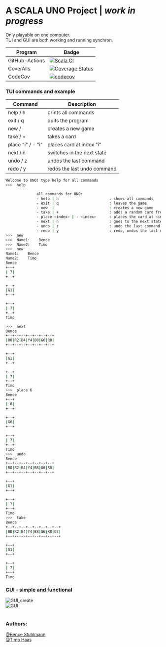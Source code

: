 # A SCALA UNO Project | *work in progress*
Only playable on one computer.<br/>
TUI and GUI are both working and running synchron.



Program  | Badge
--------|--------
GitHub-Actions | [![Scala CI](https://github.com/Bxnce/uno/actions/workflows/scala.yml/badge.svg?branch=main)](https://github.com/Bxnce/uno/actions/workflows/scala.yml)
CoverAlls | [![Coverage Status](https://coveralls.io/repos/github/Bxnce/uno/badge.svg)](https://coveralls.io/github/Bxnce/uno)
CodeCov | [![codecov](https://codecov.io/gh/Bxnce/uno/branch/main/graph/badge.svg?token=BIRT0EN7FR)](https://codecov.io/gh/Bxnce/uno) 




### TUI commands and example
Command | Description 
--------|--------
help      / h          | prints all commands
exit      / q          | quits the program
new       /            | creates a new game
take      / +          | takes a card
place "i" / - "i"      | places card at index "i"
next      / n          | switches in the next state
undo      / z          | undos the last command
redo      / y          | redos the last undo command


```sh
Welcome to UNO! type help for all commands
>>>  help

              all commands for UNO:
              - help | h                       : shows all commands
              - exit | q                       : leaves the game
              - new  |                         : creates a new game
              - take | +                       : adds a random card from the stack to the player
              - place <index> | - <index>      : places the card at <index>
              - next | n                       : goes to the next state   
              - undo | z                       : undo the last command
              - redo | y                       : redo, undos the last undo
>>>  new
>>>  Name1:    Bence
>>>  Name2:    Timo
>>>  new
Name1:    Bence
Name2:    Timo
Bence
+--+
| 7|
+--+

+--+
|G1|
+--+

+--+
| 7|
+--+
Timo

>>>  next
Bence
+--+--+--+--+--+--+--+
|R0|R2|B4|Y4|B8|G6|R8|
+--+--+--+--+--+--+--+

+--+
|G1|
+--+

+--+
| 7|
+--+
Timo
>>>  place 6
Bence
+--+
| 6|
+--+

+--+
|G6|
+--+

+--+
| 7|
+--+
Timo
>>>  undo
Bence
+--+--+--+--+--+--+--+
|R0|R2|B4|Y4|B8|G6|R8|
+--+--+--+--+--+--+--+

+--+
|G1|
+--+

+--+
| 7|
+--+
Timo
>>>  take
Bence
+--+--+--+--+--+--+--+--+
|R0|R2|B4|Y4|B8|G6|R8|G7|
+--+--+--+--+--+--+--+--+

+--+
|G1|
+--+

+--+
| 7|
+--+
Timo
```

### GUI - simple and functional

![GUI_create](https://media.giphy.com/media/BuomVNSdoNSzO4I00e/giphy.gif)<br/>
![GUI](https://media.giphy.com/media/WHAiEh2GOSL35SZAEo/giphy.gif)
<br/>
<br/>
### Authors: 
[@Bence Stuhlmann](https://github.com/Bxnce "Bences GitHub") <br/>
[@Timo Haas](https://github.com/haasentimo "Timos GitHub")

